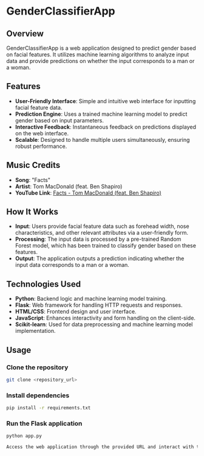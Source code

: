 # GenderClassifierApp

## Overview
GenderClassifierApp is a web application designed to predict gender based on facial features. It utilizes machine learning algorithms to analyze input data and provide predictions on whether the input corresponds to a man or a woman.

## Features
- **User-Friendly Interface**: Simple and intuitive web interface for inputting facial feature data.
- **Prediction Engine**: Uses a trained machine learning model to predict gender based on input parameters.
- **Interactive Feedback**: Instantaneous feedback on predictions displayed on the web interface.
- **Scalable**: Designed to handle multiple users simultaneously, ensuring robust performance.

## Music Credits
- **Song**: "Facts"
- **Artist**: Tom MacDonald (feat. Ben Shapiro)
- **YouTube Link**: [Facts - Tom MacDonald (feat. Ben Shapiro)](https://www.youtube.com/watch?v=5kGpohEpuTE)

## How It Works
- **Input**: Users provide facial feature data such as forehead width, nose characteristics, and other relevant attributes via a user-friendly form.
- **Processing**: The input data is processed by a pre-trained Random Forest model, which has been trained to classify gender based on these features.
- **Output**: The application outputs a prediction indicating whether the input data corresponds to a man or a woman.

## Technologies Used
- **Python**: Backend logic and machine learning model training.
- **Flask**: Web framework for handling HTTP requests and responses.
- **HTML/CSS**: Frontend design and user interface.
- **JavaScript**: Enhances interactivity and form handling on the client-side.
- **Scikit-learn**: Used for data preprocessing and machine learning model implementation.

## Usage

### Clone the repository
```bash
git clone <repository_url>
```
### Install dependencies
```bash
pip install -r requirements.txt
```

### Run the Flask application
```bash
python app.py

Access the web application through the provided URL and interact with the prediction form.
```
